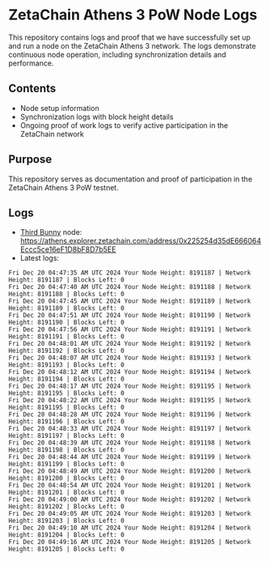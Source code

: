 # ZetaChain Athens 3 PoW Node Logs
This repository contains logs and proof that we have successfully set up and run a node on the ZetaChain Athens 3 network. The logs demonstrate continuous node operation, including synchronization details and performance.

## Contents
- Node setup information
- Synchronization logs with block height details
- Ongoing proof of work logs to verify active participation in the ZetaChain network

## Purpose
This repository serves as documentation and proof of participation in the ZetaChain Athens 3 PoW testnet.

## Logs

- [Third Bunny](https://thirdbunny.xyz/) node: https://athens.explorer.zetachain.com/address/0x225254d35dE666064Eccc5ce16eF1D8bF8D7b5EE
- Latest logs:
```
Fri Dec 20 04:47:35 AM UTC 2024 Your Node Height: 8191187 | Network Height: 8191187 | Blocks Left: 0
Fri Dec 20 04:47:40 AM UTC 2024 Your Node Height: 8191188 | Network Height: 8191188 | Blocks Left: 0
Fri Dec 20 04:47:45 AM UTC 2024 Your Node Height: 8191189 | Network Height: 8191189 | Blocks Left: 0
Fri Dec 20 04:47:51 AM UTC 2024 Your Node Height: 8191190 | Network Height: 8191190 | Blocks Left: 0
Fri Dec 20 04:47:56 AM UTC 2024 Your Node Height: 8191191 | Network Height: 8191191 | Blocks Left: 0
Fri Dec 20 04:48:01 AM UTC 2024 Your Node Height: 8191192 | Network Height: 8191192 | Blocks Left: 0
Fri Dec 20 04:48:07 AM UTC 2024 Your Node Height: 8191193 | Network Height: 8191193 | Blocks Left: 0
Fri Dec 20 04:48:12 AM UTC 2024 Your Node Height: 8191194 | Network Height: 8191194 | Blocks Left: 0
Fri Dec 20 04:48:17 AM UTC 2024 Your Node Height: 8191195 | Network Height: 8191195 | Blocks Left: 0
Fri Dec 20 04:48:22 AM UTC 2024 Your Node Height: 8191195 | Network Height: 8191195 | Blocks Left: 0
Fri Dec 20 04:48:28 AM UTC 2024 Your Node Height: 8191196 | Network Height: 8191196 | Blocks Left: 0
Fri Dec 20 04:48:33 AM UTC 2024 Your Node Height: 8191197 | Network Height: 8191197 | Blocks Left: 0
Fri Dec 20 04:48:39 AM UTC 2024 Your Node Height: 8191198 | Network Height: 8191198 | Blocks Left: 0
Fri Dec 20 04:48:44 AM UTC 2024 Your Node Height: 8191199 | Network Height: 8191199 | Blocks Left: 0
Fri Dec 20 04:48:49 AM UTC 2024 Your Node Height: 8191200 | Network Height: 8191200 | Blocks Left: 0
Fri Dec 20 04:48:54 AM UTC 2024 Your Node Height: 8191201 | Network Height: 8191201 | Blocks Left: 0
Fri Dec 20 04:49:00 AM UTC 2024 Your Node Height: 8191202 | Network Height: 8191202 | Blocks Left: 0
Fri Dec 20 04:49:05 AM UTC 2024 Your Node Height: 8191203 | Network Height: 8191203 | Blocks Left: 0
Fri Dec 20 04:49:10 AM UTC 2024 Your Node Height: 8191204 | Network Height: 8191204 | Blocks Left: 0
Fri Dec 20 04:49:16 AM UTC 2024 Your Node Height: 8191205 | Network Height: 8191205 | Blocks Left: 0
```
